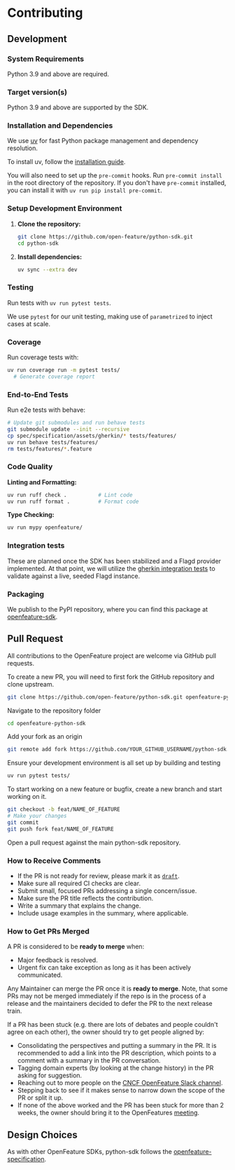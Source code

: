 # Contributing

## Development

### System Requirements

Python 3.9 and above are required.

### Target version(s)

Python 3.9 and above are supported by the SDK.

### Installation and Dependencies

We use [uv](https://github.com/astral-sh/uv) for fast Python package management and dependency resolution.

To install uv, follow the [installation guide](https://docs.astral.sh/uv/getting-started/installation/).

You will also need to set up the `pre-commit` hooks.
Run `pre-commit install` in the root directory of the repository.
If you don't have `pre-commit` installed, you can install it with `uv run pip install pre-commit`.

### Setup Development Environment

1. **Clone the repository:**
   ```bash
   git clone https://github.com/open-feature/python-sdk.git
   cd python-sdk
   ```

2. **Install dependencies:**
   ```bash
   uv sync --extra dev
   ```

### Testing

Run tests with `uv run pytest tests`.

We use `pytest` for our unit testing, making use of `parametrized` to inject cases at scale.

### Coverage

Run coverage tests with:
```bash
uv run coverage run -m pytest tests/
  # Generate coverage report
```

### End-to-End Tests

Run e2e tests with behave:
```bash
# Update git submodules and run behave tests
git submodule update --init --recursive
cp spec/specification/assets/gherkin/* tests/features/
uv run behave tests/features/
rm tests/features/*.feature
```

### Code Quality

**Linting and Formatting:**
```bash
uv run ruff check .          # Lint code
uv run ruff format .         # Format code
```

**Type Checking:**
```bash
uv run mypy openfeature/
```


### Integration tests

These are planned once the SDK has been stabilized and a Flagd provider implemented. At that point, we will utilize the [gherkin integration tests](https://github.com/open-feature/test-harness/blob/main/features/evaluation.feature) to validate against a live, seeded Flagd instance.

### Packaging

We publish to the PyPI repository, where you can find this package at [openfeature-sdk](https://pypi.org/project/openfeature-sdk/).

## Pull Request

All contributions to the OpenFeature project are welcome via GitHub pull requests.

To create a new PR, you will need to first fork the GitHub repository and clone upstream.

```bash
git clone https://github.com/open-feature/python-sdk.git openfeature-python-sdk
```

Navigate to the repository folder

```bash
cd openfeature-python-sdk
```

Add your fork as an origin

```bash
git remote add fork https://github.com/YOUR_GITHUB_USERNAME/python-sdk.git
```

Ensure your development environment is all set up by building and testing

```bash
uv run pytest tests/
```

To start working on a new feature or bugfix, create a new branch and start working on it.

```bash
git checkout -b feat/NAME_OF_FEATURE
# Make your changes
git commit
git push fork feat/NAME_OF_FEATURE
```

Open a pull request against the main python-sdk repository.

### How to Receive Comments

- If the PR is not ready for review, please mark it as
  [`draft`](https://github.blog/2019-02-14-introducing-draft-pull-requests/).
- Make sure all required CI checks are clear.
- Submit small, focused PRs addressing a single concern/issue.
- Make sure the PR title reflects the contribution.
- Write a summary that explains the change.
- Include usage examples in the summary, where applicable.

### How to Get PRs Merged

A PR is considered to be **ready to merge** when:

- Major feedback is resolved.
- Urgent fix can take exception as long as it has been actively communicated.

Any Maintainer can merge the PR once it is **ready to merge**. Note, that some
PRs may not be merged immediately if the repo is in the process of a release and
the maintainers decided to defer the PR to the next release train.

If a PR has been stuck (e.g. there are lots of debates and people couldn't agree
on each other), the owner should try to get people aligned by:

- Consolidating the perspectives and putting a summary in the PR. It is
  recommended to add a link into the PR description, which points to a comment
  with a summary in the PR conversation.
- Tagging domain experts (by looking at the change history) in the PR asking
  for suggestion.
- Reaching out to more people on the [CNCF OpenFeature Slack channel](https://cloud-native.slack.com/archives/C0344AANLA1).
- Stepping back to see if it makes sense to narrow down the scope of the PR or
  split it up.
- If none of the above worked and the PR has been stuck for more than 2 weeks,
  the owner should bring it to the OpenFeatures [meeting](README.md#contributing).

## Design Choices

As with other OpenFeature SDKs, python-sdk follows the
[openfeature-specification](https://github.com/open-feature/spec).
